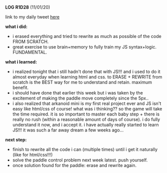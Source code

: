 **LOG R1D28** (11/01/20)

link to my daily tweet [here](https://twitter.com/Nightcoder2/status/1215878347835813889)

**what i did:**

- i erased everything and tried to rewrite as much as possible of the code FROM SCRATCH.
- great exercise to use brain+memory to fully train my JS syntax+logic. FUNDAMENTAL.

**what i learned:**

- i realized tonight that i still hadn't done that with JS!!! and i used to do it almost everyday when learning html and css. 
to ERASE + REWRITE from scratch is the BEST way for me to understand and retain. maximum benefit.
- i should have done that earlier this week but i was taken by the excitement of making the paddle move completely since the 5px..
- i also realized that arkanoid mini is my first real project ever and JS isn't easy like html/css of course! what was i thinking??
so the game will take the time required. 
it is so important to master each baby step + there is really no rush (within a reasonable amount of days of course). 
i do fully understand it now, and i accept it. i have actually really started to learn JS!!! it was such a far away dream a few weeks ago...

**next step:**

- finish to rewrite all the code i can (multiple times) until i get it naturally (like for html/css!!!) 
- solve the paddle control problem next week latest. push yourself.
- once solution found for the paddle: erase and rewrite again.
